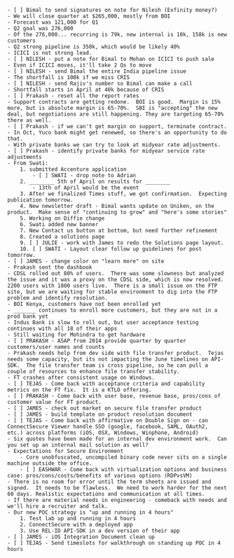 


	- [ ] Bimal to send signatures on note for Nilesh (Exfinity money?)
	- We will close quarter at $265,000, mostly from BOI
	- Forecast was 121,000 for Q1
	- Q2 goal was 276,000
	- Of the 276,000... recurring is 79k, new internal is 10k, 158k is new customers
	- Q2 strong pipeline is 350k, which would be likely 40%
	- ICICI is not strong lead.  
	- [ ] NILESH - put a note for Bimal to Mohan on ICICI to push sale
	- Even if ICICI moves, it'll take 2 Qs to move
	- [ ] NILESH - send Bimal the entire India pipeline issue
	- The shortfall is 100k if we miss CRIS
	- [ ] NILESH - send Rajiv's number so Bimal can make a call
	- Shortfall starts in April at 40k because of CRIS
	- [ ] Prakash - reset all the report rates
	- Support contracts are getting redone.  BOI is good.  Margin is 15% more, but is absolute margin is 65-70%.  SBI is "accepting" the new deal, but negotiations are still happening. They are targeting 65-70% there as well.  
	- [ ] Prakash - if we can't get margin on support, terminate contract.
	- In Oct, Yuco bank might get renewed, so there's an opportunity to do that.
	- With private banks we can try to look at midyear rate adjustments.
	- [ ] Prakash - identify private banks for midyear service rate adjustments
	- From Swati:
		1. submitted Accenture application
			- [ ] SWATI - drop note to Adrian
		2. ________ 5th of April on results for ________
			- 13th of April would be the event
		3. After we finalized Times stuff, we got confirmation.  Expecting publication tomorrow.
		4. New newsletter draft - Bimal wants update on Uniken, on the product.  Make sense of "continuing to grow" and "here's some stories"
		5. Working on Diffie change
		6. Swati added new banner
		7. New Contact us button at bottom, but need further refinement
		8. Created a solutions page
		9. [ ] JULIE - work with James to redo the Solutions page layout.
		10. [ ] SWATI - Layout clear follow up guidelines for post tomorrow.
	- [ ] JAMES - change color on "learn more" on site
	- Prakash sent the dashbook
	- CDSL rolled out 80% of users.  There was some slowness but analyzed the issue and it was a proxy on the CDSL side, which is now resolved. 2200 users with 1800 users live.  There is a small issue on the FTP site, but we are waiting for stable environment to dig into the FTP problem and identify resolution.
	- BOI Kenya, customers have not been enrolled yet
	- _______ continues to enroll more customers, but they are not in a prod bank yet
	- Indus Bank is slow to roll out, but user acceptance testing continues with all 18 of their apps
	- Still waiting for Mohindra to get hardware
	- [ ] PRAKASH - ASAP from 2014 provide quarter by quarter customers/user names and counts
	- Prakash needs help from dev side with file transfer product.  Tejas needs some capacity, but its not impacting the June timelines on API-SDK.  The file transfer team is cross pipeline, so he can pull a couple of resources to enhance file transfer stability.
	- FT crashes after consistent usage on Windows.  
	- [ ] TEJAS - Come back with acceptance criteria and capability metrics on the FT fix.  It is a KTLO offering.
	- [ ] PRAKASH - Come back with user base, revenue base, pros/cons of customer value for FT product.
	- [ ] JAMES - check out market on secure file transfer product
	- [ ] JAMES - build template on product resolution document
	- [ ] TEJAS - Come back with affirmative on Double Sign on - can ConnectSecure Viewer handle SSO (google, facebook, SAML, OAuth2,  etc.) across platforms (iOS, OSX, Windows, Winphone, Android)
	- Six quotes have been made for an internal dev environment work.  Can you set up an internal mail solution as well?
	- Expectations for Secure Environment
		- Core unobfuscated, uncompiled binary code never sits on a single machine outside the office.
		- [ ] EASHWAR - Come back with virtualization options and business case: pros/cons/costs/benefits of various options (RDPvsVM)
	- There is no room for error until the term sheets are issued and signed.  It needs to be flawless.  We need to work harder for the next 60 days. Realistic expectations and communication at all times.
	- If there are material needs in engineering - comeback with needs and we'll hire a recruiter and talk.
	- Our new POC strategy is "up and running in 4 hours"
		1. Test lab up and running in 4 hours
		2. ConnectSecure with a deployed app
		3. Use REL-ID API-SDK in a dev version of their app
	- [ ] JAMES - iOS Integration Document clean up
	- [ ] TEJAS - Send timeslots for walkthrough on standing up POC in 4 hours











